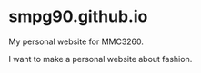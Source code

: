 smpg90.github.io
================

My personal website for MMC3260.

I want to make a personal website about fashion.
